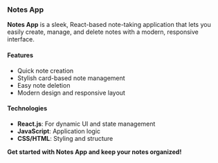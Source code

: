 ### Notes App

**Notes App** is a sleek, React-based note-taking application that lets you easily create, manage, and delete notes with a modern, responsive interface.

#### Features
- Quick note creation
- Stylish card-based note management
- Easy note deletion
- Modern design and responsive layout

#### Technologies
- **React.js**: For dynamic UI and state management
- **JavaScript**: Application logic
- **CSS/HTML**: Styling and structure

**Get started with Notes App and keep your notes organized!**
